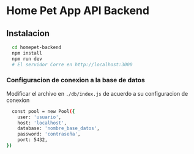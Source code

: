 # Home Pet App API Backend

## Instalacion
```sh
  cd homepet-backend
  npm install
  npm run dev 
  # El servidor Corre en http://localhost:3000
```
### Configuracion de conexion a la base de datos
Modificar el archivo en `./db/index.js` de acuerdo a su configuracion de conexion
```sh
  const pool = new Pool({
    user: 'usuario',
    host: 'localhost',
    database: 'nombre_base_datos',
    password: 'contraseña',
    port: 5432,
})

```
